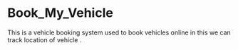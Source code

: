 # Book_My_Vehicle
This is a vehicle booking system used to book vehicles online in this we can track location of vehicle .
